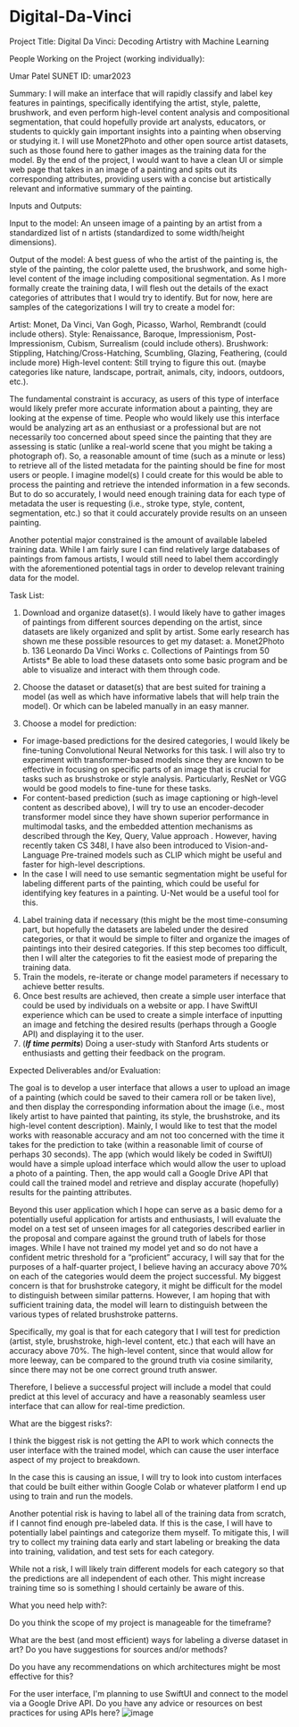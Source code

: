 # Digital-Da-Vinci
Project Title: Digital Da Vinci: Decoding Artistry with Machine Learning

People Working on the Project (working individually):

Umar Patel 
SUNET ID: umar2023

Summary: I will make an interface that will rapidly classify and label key features in paintings, specifically identifying the artist, style, palette, brushwork, and even perform high-level content analysis and compositional segmentation, that could hopefully provide art analysts, educators, or students to quickly gain important insights into a painting when observing or studying it. I will use Monet2Photo and other open source artist datasets, such as those found here to gather images as the training data for the model. By the end of the project, I would want to have a clean UI or simple web page that takes in an image of a painting and spits out its corresponding attributes, providing users with a concise but artistically relevant and informative summary of the painting.

Inputs and Outputs: 

Input to the model: An unseen image of a painting by an artist from a standardized list of n artists (standardized to some width/height dimensions). 

Output of the model: A best guess of who the artist of the painting is, the style of the painting, the color palette used, the brushwork, and some high-level content of the image including compositional segmentation. As I more formally create the training data, I will flesh out the details of the exact categories of attributes that I would try to identify. But for now, here are samples of the categorizations I will try to create a model for:

Artist: Monet, Da Vinci, Van Gogh, Picasso, Warhol, Rembrandt (could include others). 
Style: Renaissance, Baroque, Impressionism, Post-Impressionism, Cubism, Surrealism (could include others). 
Brushwork: Stippling, Hatching/Cross-Hatching, Scumbling, Glazing, Feathering, (could include more)
High-level content: Still trying to figure this out. (maybe categories like nature, landscape, portrait, animals, city, indoors, outdoors, etc.).

The fundamental constraint is accuracy, as users of this type of interface would likely prefer more accurate information about a painting, they are looking at the expense of time. People who would likely use this interface would be analyzing art as an enthusiast or a professional but are not necessarily too concerned about speed since the painting that they are assessing is static (unlike a real-world scene that you might be taking a photograph of). So, a reasonable amount of time (such as a minute or less) to retrieve all of the listed metadata for the painting should be fine for most users or people. I imagine model(s) I could create for this would be able to process the painting and retrieve the intended information in a few seconds. But to do so accurately, I would need enough training data for each type of metadata the user is requesting (i.e., stroke type, style, content, segmentation, etc.) so that it could accurately provide results on an unseen painting. 

Another potential major constrained is the amount of available labeled training data. While I am fairly sure I can find relatively large databases of paintings from famous artists, I would still need to label them accordingly with the aforementioned potential tags in order to develop relevant training data for the model. 

Task List: 

1.	Download and organize dataset(s). I would likely have to gather images of paintings from different sources depending on the artist, since datasets are likely organized and split by artist. Some early research has shown me these possible resources to get my dataset: 
a.	Monet2Photo
b.	136 Leonardo Da Vinci Works
c.	Collections of Paintings from 50 Artists*
Be able to load these datasets onto some basic program and be able to visualize and interact with them through code. 

2.	Choose the dataset or dataset(s) that are best suited for training a model (as well as which have informative labels that will help train the model). Or which can be labeled manually in an easy manner. 

3.	Choose a model for prediction:

-	For image-based predictions for the desired categories, I would likely be fine-tuning Convolutional Neural Networks for this task. I will also try to experiment with transformer-based models since they are known to be effective in focusing on specific parts of an image that is crucial for tasks such as brushstroke or style analysis. Particularly, ResNet or VGG would be good models to fine-tune for these tasks. 
-	For content-based prediction (such as image captioning or high-level content as described above), I will try to use an encoder-decoder transformer model since they have shown superior performance in multimodal tasks, and the embedded attention mechanisms as described through the Key, Query, Value approach . However, having recently taken CS 348I, I have also been introduced to Vision-and-Language Pre-trained models such as CLIP which might be useful and faster for high-level descriptions. 
-	In the case I will need to use semantic segmentation might be useful for labeling different parts of the painting, which could be useful for identifying key features in a painting. U-Net would be a useful tool for this. 

4.	Label training data if necessary (this might be the most time-consuming part, but hopefully the datasets are labeled under the desired categories, or that it would be simple to filter and organize the images of paintings into their desired categories. If this step becomes too difficult, then I will alter the categories to fit the easiest mode of preparing the training data. 
5.	Train the models, re-iterate or change model parameters if necessary to achieve better results.
6.	Once best results are achieved, then create a simple user interface that could be used by individuals on a website or app. I have SwiftUI experience which can be used to create a simple interface of inputting an image and fetching the desired results (perhaps through a Google API) and displaying it to the user. 
7.	(***If time permits***) Doing a user-study with Stanford Arts students or enthusiasts and getting their feedback on the program. 

Expected Deliverables and/or Evaluation:

The goal is to develop a user interface that allows a user to upload an image of a painting (which could be saved to their camera roll or be taken live), and then display the corresponding information about the image (i.e., most likely artist to have painted that painting, its style, the brushstroke, and its high-level content description). Mainly, I would like to test that the model works with reasonable accuracy and am not too concerned with the time it takes for the prediction to take (within a reasonable limit of course of perhaps 30 seconds). The app (which would likely be coded in SwiftUI) would have a simple upload interface which would allow the user to upload a photo of a painting. Then, the app would call a Google Drive API that could call the trained model and retrieve and display accurate (hopefully) results for the painting attributes. 

Beyond this user application which I hope can serve as a basic demo for a potentially useful application for artists and enthusiasts, I will evaluate the model on a test set of unseen images for all categories described earlier in the proposal and compare against the ground truth of labels for those images. While I have not trained my model yet and so do not have a confident metric threshold for a “proficient” accuracy, I will say that for the purposes of a half-quarter project, I believe having an accuracy above 70% on each of the categories would deem the project successful. My biggest concern is that for brushstroke category, it might be difficult for the model to distinguish between similar patterns. However, I am hoping that with sufficient training data, the model will learn to distinguish between the various types of related brushstroke patterns.

Specifically, my goal is that for each category that I will test for prediction (artist, style, brushstroke, high-level content, etc.) that each will have an accuracy above 70%. The high-level content, since that would allow for more leeway, can be compared to the ground truth via cosine similarity, since there may not be one correct ground truth answer. 

Therefore, I believe a successful project will include a model that could predict at this level of accuracy and have a reasonably seamless user interface that can allow for real-time prediction.

What are the biggest risks?:

I think the biggest risk is not getting the API to work which connects the user interface with the trained model, which can cause the user interface aspect of my project to breakdown. 

In the case this is causing an issue, I will try to look into custom interfaces that could be built either within Google Colab or whatever platform I end up using to train and run the models. 

Another potential risk is having to label all of the training data from scratch, if I cannot find enough pre-labeled data. If this is the case, I will have to potentially label paintings and categorize them myself. To mitigate this, I will try to collect my training data early and start labeling or breaking the data into training, validation, and test sets for each category.

While not a risk, I will likely train different models for each category so that the predictions are all independent of each other. This might increase training time so is something I should certainly be aware of this. 


What you need help with?:

Do you think the scope of my project is manageable for the timeframe?

What are the best (and most efficient) ways for labeling a diverse dataset in art? Do you have suggestions for sources and/or methods?

Do you have any recommendations on which architectures might be most effective for this?

For the user interface, I'm planning to use SwiftUI and connect to the model via a Google Drive API. Do you have any advice or resources on best practices for using APIs here?
![image](https://github.com/umarpatel23/Digital-Da-Vinci/assets/60531022/7b74d0de-a12f-4d2f-bdc3-067b6c46f33f)
